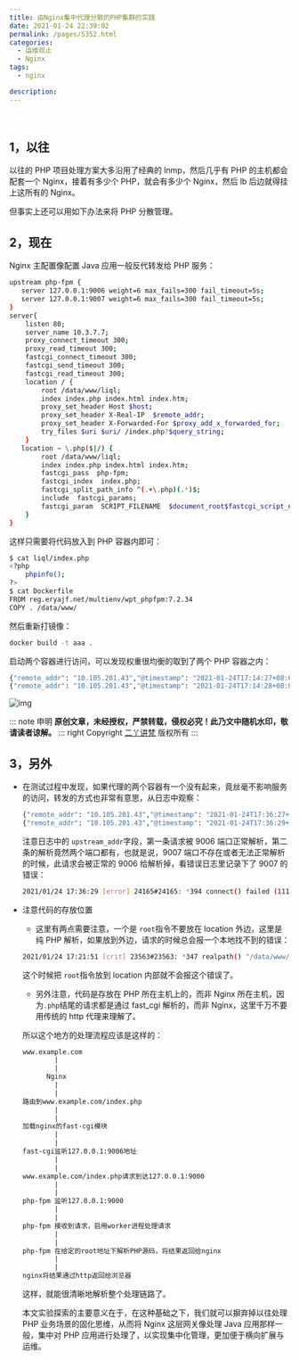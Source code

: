```yaml
---
title: 由Nginx集中代理分散的PHP集群的实践
date: 2021-01-24 22:39:02
permalink: /pages/5352.html
categories:
  - 运维观止
  - Nginx
tags:
  - nginx

description:
---
```


<br><ArticleTopAd></ArticleTopAd>


## 1，以往



以往的 PHP 项目处理方案大多沿用了经典的 lnmp，然后几乎有 PHP 的主机都会配套一个 Nginx，接着有多少个 PHP，就会有多少个 Nginx，然后 lb 后边就得挂上这所有的 Nginx。



但事实上还可以用如下办法来将 PHP 分散管理。



## 2，现在



Nginx 主配置像配置 Java 应用一般反代转发给 PHP 服务：



```sh
upstream php-fpm {
   server 127.0.0.1:9006 weight=6 max_fails=300 fail_timeout=5s;
   server 127.0.0.1:9007 weight=6 max_fails=300 fail_timeout=5s;
}
server{
    listen 80;
    server_name 10.3.7.7;
    proxy_connect_timeout 300;
    proxy_read_timeout 300;
    fastcgi_connect_timeout 300;
    fastcgi_send_timeout 300;
    fastcgi_read_timeout 300;
    location / {
        root /data/www/liql;
        index index.php index.html index.htm;
        proxy_set_header Host $host;
        proxy_set_header X-Real-IP  $remote_addr;
        proxy_set_header X-Forwarded-For $proxy_add_x_forwarded_for;
        try_files $uri $uri/ /index.php?$query_string;
    }
   location ~ \.php($|/) {
        root /data/www/liql;
        index index.php index.html index.htm;
        fastcgi_pass  php-fpm;
        fastcgi_index  index.php;
        fastcgi_split_path_info ^(.+\.php)(.*)$;
        include  fastcgi_params;
        fastcgi_param  SCRIPT_FILENAME  $document_root$fastcgi_script_name;
    }
}
```



这样只需要将代码放入到 PHP 容器内即可：



```sh
$ cat liql/index.php
<?php
    phpinfo();
?>
$ cat Dockerfile
FROM reg.eryajf.net/multienv/wpt_phpfpm:7.2.34
COPY . /data/www/
```



然后重新打镜像：



```sh
docker build -t aaa .
```



启动两个容器进行访问，可以发现权重很均衡的取到了两个 PHP 容器之内：



```sh
{"remote_addr": "10.105.201.43","@timestamp": "2021-01-24T17:14:27+08:00","upstream_addr": "127.0.0.1:9006","request_uri": "/","verb": "GET","httpversion": "HTTP/1.1","response": "200", "body_bytes_sent": "28892", "referrer": "", "user_agent": "Mozilla/5.0 (Macintosh; Intel Mac OS X 11_1_0) AppleWebKit/537.36 (KHTML, like Gecko) Chrome/87.0.4280.88 Safari/537.36", "http_x_forwarded_for": "", "server_name": "10.3.7.7","request_time": "0.003","upstream_response_time": "0.003","realpath_root": "","cookie": "grafana_session=02bc6ce5e1489781ff5ed00ef9fb61ca","request_body": "","nginx_version": "1.13.6","scheme": "http"}
{"remote_addr": "10.105.201.43","@timestamp": "2021-01-24T17:14:28+08:00","upstream_addr": "127.0.0.1:9007","request_uri": "/","verb": "GET","httpversion": "HTTP/1.1","response": "200", "body_bytes_sent": "28895", "referrer": "", "user_agent": "Mozilla/5.0 (Macintosh; Intel Mac OS X 11_1_0) AppleWebKit/537.36 (KHTML, like Gecko) Chrome/87.0.4280.88 Safari/537.36", "http_x_forwarded_for": "", "server_name": "10.3.7.7","request_time": "0.004","upstream_response_time": "0.004","realpath_root": "","cookie": "grafana_session=02bc6ce5e1489781ff5ed00ef9fb61ca","request_body": "","nginx_version": "1.13.6","scheme": "http"}
```





![img](http://t.eryajf.net/imgs/2021/09/1f46815554ec1108.jpg)


::: note 申明
**原创文章<Badge text='eryajf' />，未经授权，严禁转载，侵权必究！此乃文中随机水印，敬请读者谅解。**
::: right
Copyright  [二丫讲梵](https://wiki.eryajf.net) 版权所有
:::


## 3，另外



- 在测试过程中发现，如果代理的两个容器有一个没有起来，竟丝毫不影响服务的访问，转发的方式也非常有意思，从日志中观察：

  ```sh
  {"remote_addr": "10.105.201.43","@timestamp": "2021-01-24T17:36:27+08:00","upstream_addr": "127.0.0.1:9006","request_uri": "/","verb": "GET","httpversion": "HTTP/1.1","response": "200", "body_bytes_sent": "28898", "referrer": "", "user_agent": "Mozilla/5.0 (Macintosh; Intel Mac OS X 11_1_0) AppleWebKit/537.36 (KHTML, like Gecko) Chrome/87.0.4280.88 Safari/537.36", "http_x_forwarded_for": "", "server_name": "10.3.7.7","request_time": "0.004","upstream_response_time": "0.004","realpath_root": "/data/www/liql","cookie": "grafana_session=02bc6ce5e1489781ff5ed00ef9fb61ca","request_body": "","nginx_version": "1.13.6","scheme": "http"}
  {"remote_addr": "10.105.201.43","@timestamp": "2021-01-24T17:36:29+08:00","upstream_addr": "127.0.0.1:9007, 127.0.0.1:9006","request_uri": "/","verb": "GET","httpversion": "HTTP/1.1","response": "200", "body_bytes_sent": "28899", "referrer": "", "user_agent": "Mozilla/5.0 (Macintosh; Intel Mac OS X 11_1_0) AppleWebKit/537.36 (KHTML, like Gecko) Chrome/87.0.4280.88 Safari/537.36", "http_x_forwarded_for": "", "server_name": "10.3.7.7","request_time": "0.004","upstream_response_time": "0.000, 0.004","realpath_root": "/data/www/liql","cookie": "grafana_session=02bc6ce5e1489781ff5ed00ef9fb61ca","request_body": "","nginx_version": "1.13.6","scheme": "http"}
  ```

  注意日志中的 `upstream_addr`字段，第一条请求被 9006 端口正常解析，第二条的解析竟然两个端口都有，也就是说，9007 端口不存在或者无法正常解析的时候，此请求会被正常的 9006 给解析掉，看错误日志里记录下了 9007 的错误：

  ```sh
  2021/01/24 17:36:29 [error] 24165#24165: *394 connect() failed (111: Connection refused) while connecting to upstream, client: 10.105.201.43, server: 10.3.7.7, request: "GET / HTTP/1.1", upstream: "fastcgi://127.0.0.1:9007", host: "10.3.7.7"
  ```

- 注意代码的存放位置

  - 这里有两点需要注意，一个是 `root`指令不要放在 location 外边，这里是纯 PHP 解析，如果放到外边，请求的时候总会报一个本地找不到的错误：

  ```sh
  2021/01/24 17:21:51 [crit] 23563#23563: *347 realpath() "/data/www/liql" failed (2: No such file or directory) while logging request, client: 10.105.201.43, server: 10.3.7.7, request: "GET / HTTP/1.1", upstream: "fastcgi://127.0.0.1:9006", host: "10.3.7.7"
  ```

  这个时候把 `root`指令放到 location 内部就不会报这个错误了。

  - 另外注意，代码是存放在 PHP 所在主机上的，而非 Nginx 所在主机，因为`.php`结尾的请求都是通过 fast_cgi 解析的，而非 Nginx，这里千万不要用传统的 http 代理来理解了。

  所以这个地方的处理流程应该是这样的：

  ```sh
  www.example.com
          |
          |
        Nginx
          |
          |
  路由到www.example.com/index.php
          |
          |
  加载nginx的fast-cgi模块
          |
          |
  fast-cgi监听127.0.0.1:9006地址
          |
          |
  www.example.com/index.php请求到达127.0.0.1:9000
          |
          |
  php-fpm 监听127.0.0.1:9000
          |
          |
  php-fpm 接收到请求，启用worker进程处理请求
          |
          |
  php-fpm 在给定的root地址下解析PHP源码，将结果返回给nginx
          |
          |
  nginx将结果通过http返回给浏览器
  ```

  这样，就能很清晰地解析整个处理链路了。

  本文实验探索的主要意义在于，在这种基础之下，我们就可以摒弃掉以往处理 PHP 业务场景的固化思维，从而将 Nginx 这层网关像处理 Java 应用那样一般，集中对 PHP 应用进行处理了，以实现集中化管理，更加便于横向扩展与运维。


<br><ArticleTopAd></ArticleTopAd>
